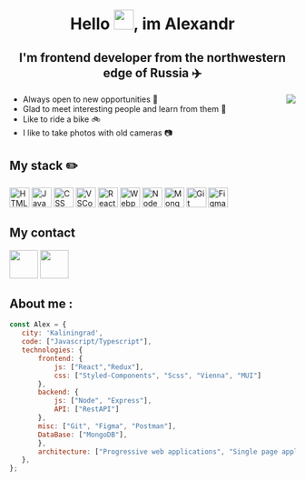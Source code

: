 <h1 align="center"> Hello <img width="35px" height="35px" src="https://raw.githubusercontent.com/blackcater/blackcater/main/images/Hi.gif"/>, im Alexandr</h1>


<h2 align="center"> I'm frontend developer from the northwestern edge of Russia ✈️ </h2>

<img align="right"  src="https://c.tenor.com/sUfX_bvEOREAAAAC/sillicon-valley-hello-there.gif"/>
<ul>
<li>  Always open to new opportunities 👷</li>
<li>  Glad to meet interesting people and learn from them 👯</li>
<li> Like to ride a bike 🚲 </li>
<li> I like to take photos with old cameras 📷</li>
</ul>


<h2 > My stack ✏️</h2>
  <p>
  <img src="https://cdn.icon-icons.com/icons2/2107/PNG/512/file_type_html_icon_130541.png" alt="HTML" height="35">
  <img src="https://cdn.icon-icons.com/icons2/2108/PNG/512/javascript_icon_130900.png" alt="JavaScript" height="35">
  <img src="https://cdn.icon-icons.com/icons2/2107/PNG/512/file_type_css_icon_130661.png" alt="CSS" height="35">
  <img src="https://cdn.icon-icons.com/icons2/2699/PNG/512/visualstudio_code_logo_icon_170247.png" alt="VSCode" height="35">
  <img src="https://cdn.icon-icons.com/icons2/2108/PNG/512/react_icon_130845.png" alt="React" height="35">
  <img src="https://cdn.icon-icons.com/icons2/2415/PNG/512/webpack_original_logo_icon_146300.png" alt="Webpack" height="35">
  <img src="https://cdn.icon-icons.com/icons2/2107/PNG/512/file_type_node_icon_130301.png" alt="Node" height="35">
  <img src="https://cdn.icon-icons.com/icons2/2107/PNG/512/folder_type_mongodb_icon_129879.png" alt="MongoDB" height="35">
  <img src="https://cdn.icon-icons.com/icons2/2107/PNG/512/file_type_git_icon_130581.png" alt="Git" height="35">
  <img src="https://cdn.icon-icons.com/icons2/2699/PNG/512/figma_logo_icon_170157.png" alt="Figma" height="35">
 </p>
</div>


 ## My contact
  [<img src="https://cdn.icon-icons.com/icons2/923/PNG/512/telegram_icon-icons.com_72055.png" height="50">](https://t.me/VisVies)
  [<img src="https://cdn.icon-icons.com/icons2/2631/PNG/512/gmail_new_logo_icon_159149.png" height="50">](mailto:artempudovkin@gmail.com)
 
 
## About me :
 ```javascript
const Alex = {
    city: 'Kaliningrad',
    code: ["Javascript/Typescript"],
    technologies: {
        frontend: {
            js: ["React","Redux"],
            css: ["Styled-Components", "Scss", "Vienna", "MUI"]
        },
        backend: {
            js: ["Node", "Express"],
            API: ["RestAPI"]
        },
        misc: ["Git", "Figma", "Postman"],
        DataBase: ["MongoDB"],
        },
        architecture: ["Progressive web applications", "Single page applications"],
    },
};
```
